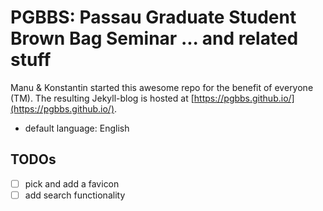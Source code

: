 # PGBBS: Passau Graduate Student Brown Bag Seminar ... and related stuff

Manu & Konstantin started this awesome repo for the benefit of everyone
(TM). The resulting Jekyll-blog is hosted at
[https://pgbbs.github.io/](https://pgbbs.github.io/).

- default language: English

## TODOs

- [ ] pick and add a favicon
- [ ] add search functionality
